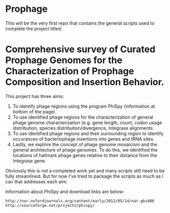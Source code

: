 # Prophage
This will be the very first repo that contains the general scripts used to complete the project titled:
# Comprehensive survey of Curated Prophage Genomes for the Characterization of Prophage Composition and Insertion Behavior. 

This project has three aims:

1. To identify phage regions using the program PhiSpy (information at bottom of the page)
2. To use identified phage regions for the characterization of general phage genome characterization (e.g. gene length, count, codon usage distribution, species distribution/divergence, Integrase alignments. 
3. To use identified phage regions and their surrounding region to identify occurances of bacteriophage insertions into genes and tRNA sites. 
4. Lastly, we explore the concept of phage genome mosaicism and the general architecture of phage genomes. To do this, we identified the locations of hallmark phage genes relative to their distance from the Integrase gene.

Obviously this is not a completed work yet and many scripts still need to be fully streamlined. But for now I've tried to package the scripts as much as I can that addresses each aim. 

Information about PhiSpy and download links are below:

    http://nar.oxfordjournals.org/content/early/2012/05/14/nar.gks406
    http://sourceforge.net/projects/phispy/
